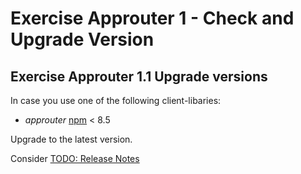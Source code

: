 # Exercise Approuter 1 - Check and Upgrade Version

## Exercise Approuter 1.1 Upgrade versions
In case you use one of the following client-libaries:

- *approuter* [npm](https://www.npmjs.com/package/@sap/approuter) < 8.5

Upgrade to the latest version.

Consider [TODO: Release Notes]()
